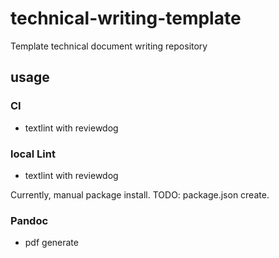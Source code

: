 # technical-writing-template
Template technical document writing repository

## usage
### CI
- textlint with reviewdog

### local Lint
- textlint with reviewdog

Currently, manual package install.
TODO: package.json create.

### Pandoc
- pdf generate
